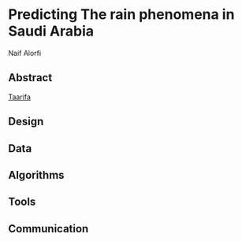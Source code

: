 # Predicting The rain phenomena in Saudi Arabia

Naif Alorfi

## Abstract

[Taarifa](http://taarifa.org/)

## Design

## Data

## Algorithms

## Tools

## Communication
